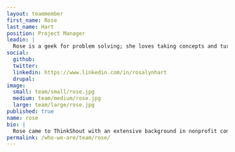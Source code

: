 ```yaml
---
layout: teammember
first_name: Rose
last_name: Hart
position: Project Manager
leadin: |
  Rose is a geek for problem solving; she loves taking concepts and turning them into plans of action. She’s an even bigger geek for Harry Potter, and claims to have actually found a Harry Potter-themed bar in Toronto. We hope it's easier to find than Platform Nine and Three-Quarters.
social:
  github:
  twitter:
  linkedin: https://www.linkedin.com/in/rosalynhart
  drupal:
image:
  small: team/small/rose.jpg
  medium: team/medium/rose.jpg
  large: team/large/rose.jpg
published: true
name: rose
bio: |
  Rose came to ThinkShout with an extensive background in nonprofit communications. She spent several years on United Way of the Columbia-Willamette's marketing and communications team, which prepared her well for her role here. She never ceases to be inspired by the projects she manages and the missions of the organizations we get to partner with. She strives to ensure that the work we deliver makes our clients feel like they have the tools they need to achieve their goals, and open up possibilities for the future. When she’s not ensuring that we’re meeting deadlines, she’s making appearances at local comic cons, or binge watching Doctor Who.
permalink: /who-we-are/team/rose/
---
```

